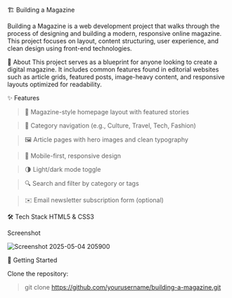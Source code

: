 🏗️ Building a Magazine

Building a Magazine is a web development project that walks through the process of designing and building a modern, responsive online magazine. This project focuses on layout, content structuring, user experience, and clean design using front-end technologies.

📖 About
This project serves as a blueprint for anyone looking to create a digital magazine. It includes common features found in editorial websites such as article grids, featured posts, image-heavy content, and responsive layouts optimized for readability.

✨ Features
> 📰 Magazine-style homepage layout with featured stories

> 🧭 Category navigation (e.g., Culture, Travel, Tech, Fashion)

> 🖼️ Article pages with hero images and clean typography

> 📱 Mobile-first, responsive design

> 🌗 Light/dark mode toggle

> 🔍 Search and filter by category or tags

> ✉️ Email newsletter subscription form (optional)

🛠️ Tech Stack
HTML5 & CSS3

Screenshot

![Screenshot 2025-05-04 205900](https://github.com/user-attachments/assets/f318f62b-980a-4d5b-aa88-f1f05967022d)

🚀 Getting Started

Clone the repository:

> git clone https://github.com/yourusername/building-a-magazine.git
